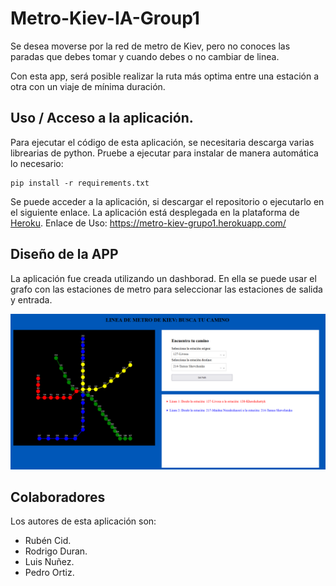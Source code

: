 # Metro-Kiev-IA-Group1
Se desea moverse por la red de metro de Kiev, pero no conoces las paradas que debes tomar y cuando debes o no cambiar de linea. 

Con esta app, será posible realizar la ruta más optima entre una estación a otra con un viaje de mínima duración.


## Uso / Acceso a la aplicación.

Para ejecutar el código de esta aplicación, se necesitaria descarga varias librearias de python.
Pruebe a ejecutar para instalar de manera automática lo necesario:
````
pip install -r requirements.txt
````
Se puede acceder a la aplicación, si descargar el repositorio o ejecutarlo en el siguiente enlace.
La aplicación está desplegada en la plataforma de [Heroku](www.heroku.com).
Enlace de Uso: https://metro-kiev-grupo1.herokuapp.com/


## Diseño de la APP
La aplicación fue creada utilizando un dashborad. En ella se puede usar el grafo con las estaciones de metro para
seleccionar las estaciones de salida y entrada.

<img src="./assets/app_image.png" width="1000" heightk="248" />


## Colaboradores
Los autores de esta aplicación son:
- Rubén Cid.
- Rodrigo Duran.
- Luis Nuñez.
- Pedro Ortiz.